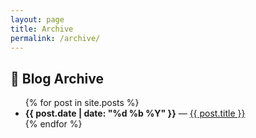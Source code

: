 ```yaml
---
layout: page
title: Archive
permalink: /archive/
---
```


## 📂 Blog Archive

<ul>
  {% for post in site.posts %}
    <li>
      <strong>{{ post.date | date: "%d %b %Y" }}</strong> —
      <a href="{{ site.baseurl }}{{ post.url }}">{{ post.title }}</a>
    </li>
  {% endfor %}
</ul>


